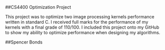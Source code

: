 ##CS4400 Optimization Project

This project was to optimize two image processing kernels performance written in standard C. I received full marks for the performance of my kernels with a final grade of 110/100. I included this project onto my GitHub to show my ability to optimize performance when designing my algorithms.

##Spencer Bonds